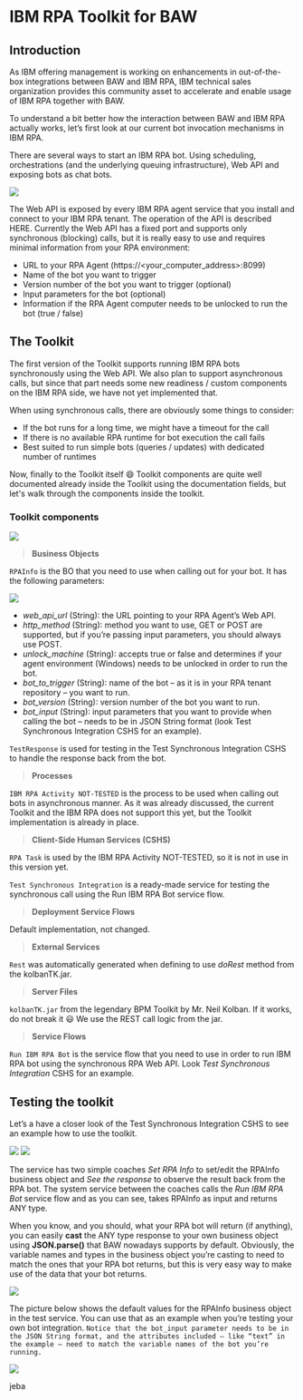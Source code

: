 # IBM RPA Toolkit for BAW

## Introduction
As IBM offering management is working on enhancements in out-of-the-box integrations between BAW and IBM RPA, IBM technical sales organization provides this community asset to accelerate and enable usage of IBM RPA together with BAW.

To understand a bit better how the interaction between BAW and IBM RPA actually works, let’s first look at our current bot invocation mechanisms in IBM RPA.

There are several ways to start an IBM RPA bot. Using scheduling, orchestrations (and the underlying queuing infrastructure), Web API and exposing bots as chat bots.

![](./images/start_bot.png)

The Web API is exposed by every IBM RPA agent service that you install and connect to your IBM RPA tenant. The operation of the API is described HERE. Currently the Web API has a fixed port and supports only synchronous (blocking) calls, but it is really easy to use and requires minimal information from your RPA environment:

- URL to your RPA Agent (https://<your_computer_address>:8099)
- Name of the bot you want to trigger
- Version number of the bot you want to trigger (optional)
- Input parameters for the bot (optional)
- Information if the RPA Agent computer needs to be unlocked to run the bot (true / false)

## The Toolkit
The first version of the Toolkit supports running IBM RPA bots synchronously using the Web API. We also plan to support asynchronous calls, but since that part needs some new readiness / custom components on the IBM RPA side, we have not yet implemented that.

When using synchronous calls, there are obviously some things to consider:

- If the bot runs for a long time, we might have a timeout for the call
- If there is no available RPA runtime for bot execution the call fails
- Best suited to run simple bots (queries / updates) with dedicated number of runtimes

Now, finally to the Toolkit itself 😄 Toolkit components are quite well documented already inside the Toolkit using the documentation fields, but let's walk through the components inside the toolkit.

### Toolkit components

![](./images/tk_components.png)

>**Business Objects**

`RPAInfo` is the BO that you need to use when calling out for your bot. It has the following parameters:

![](./images/rpainfo.png)
- _web_api_url_ (String): the URL pointing to your RPA Agent’s Web API.
- _http_method_ (String): method you want to use, GET or POST are supported, but if you’re passing input parameters, you should always use POST.
- _unlock_machine_ (String): accepts true or false and determines if your agent environment (Windows) needs to be unlocked in order to run the bot.
- _bot_to_trigger_ (String): name of the bot – as it is in your RPA tenant repository – you want to run.
- _bot_version_ (String): version number of the bot you want to run.
- _bot_input_ (String): input parameters that you want to provide when calling the bot – needs to be in JSON String format (look Test Synchronous Integration CSHS for an example).

`TestResponse` is used for testing in the Test Synchronous Integration CSHS to handle the response back from the bot.

>**Processes**

`IBM RPA Activity NOT-TESTED` is the process to be used when calling out bots in asynchronous manner. As it was already discussed, the current Toolkit and the IBM RPA does not support this yet, but the Toolkit implementation is already in place.

>**Client-Side Human Services (CSHS)**

`RPA Task` is used by the IBM RPA Activity NOT-TESTED, so it is not in use in this version yet.

`Test Synchronous Integration` is a ready-made service for testing the synchronous call using the Run IBM RPA Bot service flow.

>**Deployment Service Flows**

Default implementation, not changed.

>**External Services**

`Rest` was automatically generated when defining to use _doRest_ method from the kolbanTK.jar.

>**Server Files**

`kolbanTK.jar` from the legendary BPM Toolkit by Mr. Neil Kolban. If it works, do not break it 😃 We use the REST call logic from the jar.

>**Service Flows**

`Run IBM RPA Bot` is the service flow that you need to use in order to run IBM RPA bot using the synchronous RPA Web API. Look _Test Synchronous Integration_ CSHS for an example.

## Testing the toolkit

Let’s a have a closer look of the Test Synchronous Integration CSHS to see an example how to use the toolkit.

![](./images/tk_testing.png)
![](./images/tk_testing2.png)

The service has two simple coaches _Set RPA Info_ to set/edit the RPAInfo business object and _See the response_ to observe the result back from the RPA bot. The system service between the coaches calls the _Run IBM RPA Bot_ service flow and as you can see, takes RPAInfo as input and returns ANY type.

When you know, and you should, what your RPA bot will return (if anything), you can easily **cast** the ANY type response to your own business object using **JSON.parse()** that BAW nowadays supports by default. Obviously, the variable names and types in the business object you’re casting to need to match the ones that your RPA bot returns, but this is very easy way to make use of the data that your bot returns.

![](./images/casting.png)

The picture below shows the default values for the RPAInfo business object in the test service. You can use that as an example when you’re testing your own bot integration. `Notice that the bot_input parameter needs to be in the JSON String format, and the attributes included – like “text” in the example – need to match the variable names of the bot you’re running.`

![](./images/attributes.png)

jeba
